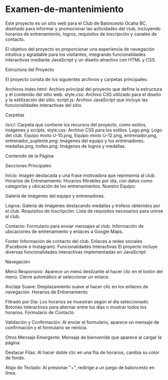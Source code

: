 # Examen-de-mantenimiento

Este proyecto es un sitio web para el Club de Baloncesto Ocaña BC, diseñado para informar y promocionar las actividades del club, incluyendo horarios de entrenamiento, logros, requisitos de inscripción y canales de contacto.

El objetivo del proyecto es proporcionar una experiencia de navegación intuitiva y agradable para los visitantes, integrando funcionalidades interactivas mediante JavaScript y un diseño atractivo con HTML y CSS.

Estructura del Proyecto

El proyecto consta de los siguientes archivos y carpetas principales:

Archivos
index.html: Archivo principal del proyecto que define la estructura y el contenido del sitio web.
style.css: Archivo CSS utilizado para el diseño y la estilización del sitio.
script.js: Archivo JavaScript que incluye las funcionalidades interactivas del sitio.

Carpetas

/src/: Carpeta que contiene los recursos del proyecto, como estilos, imágenes y scripts.
style.css: Archivo CSS para los estilos.
Logo.png: Logo del club.
Equipo mixto U-10.png, Equipo mixto U-12.png, entrenador.png, entrenador_suplente.png: Imágenes del equipo y los entrenadores.
medallas.png, trofeo.png: Imágenes de logros y medallas.

Contenido de la Página

Secciones Principales

Inicio:
Imagen destacada y una frase motivadora que representa al club.
Horarios de Entrenamiento:
Horarios filtrables por día, con datos como categorías y ubicación de los entrenamientos.
Nuestro Equipo:

Galería de imágenes del equipo y entrenadores.

Logros:
Galería de imágenes destacando medallas y trofeos obtenidos por el club.
Requisitos de Inscripción:
Lista de requisitos necesarios para unirse al club.

Contacto:
Formulario para enviar mensajes al club.
Información de ubicaciones de entrenamiento y enlaces a Google Maps.

Footer
Información de contacto del club.
Enlaces a redes sociales (Facebook e Instagram).
Funcionalidades Interactivas
El proyecto incluye diversas funcionalidades interactivas implementadas en JavaScript:

Navegación

Menú Responsivo:
Aparece un menú deslizante al hacer clic en el botón del menú.
Cierre automático al seleccionar un enlace.

Anclaje Suave:
Desplazamiento suave al hacer clic en los enlaces de navegación.
Horarios de Entrenamiento

Filtrado por Día:
Los horarios se muestran según el día seleccionado.
Botones interactivos para alternar entre los días o mostrar todos los horarios.
Formulario de Contacto

Validación y Confirmación:
Al enviar el formulario, aparece un mensaje de confirmación y el formulario se reinicia.

Otros
Mensaje Emergente:
Mensaje de bienvenida que aparece al cargar la página.

Destacar Filas:
Al hacer doble clic en una fila de horarios, cambia su color de fondo.

Atajo de Teclado:
Al presionar "+", redirige a un juego de baloncesto en línea.